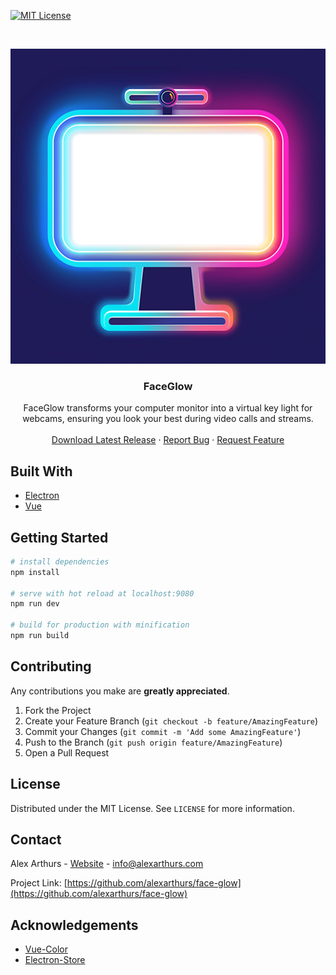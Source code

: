 <!-- PROJECT SHIELDS -->
<!--
*** I'm using markdown "reference style" links for readability.
*** Reference links are enclosed in brackets [ ] instead of parentheses ( ).
*** See the bottom of this document for the declaration of the reference variables
*** for contributors-url, forks-url, etc. This is an optional, concise syntax you may use.
*** https://www.markdownguide.org/basic-syntax/#reference-style-links
-->
<!-- [![Contributors][contributors-shield]][contributors-url]
[![Forks][forks-shield]][forks-url]
[![Stargazers][stars-shield]][stars-url] -->

[![MIT License][license-shield]][license-url]

<!-- PROJECT LOGO -->
<br />
<p align="center">
  <a href="https://github.com/alexarthurs/face-glow">
    <img src="static/icon.png" alt="Logo">
  </a>

  <h3 align="center">FaceGlow</h3>

  <p align="center">
    FaceGlow transforms your computer monitor into a virtual key light for webcams, ensuring you look your best during video calls and streams.
    <br />
    <br />
    <a href="https://github.com/alexarthurs/face-glow/releases">Download Latest Release</a>
    ·
    <a href="https://github.com/alexarthurs/face-glow/issues">Report Bug</a>
    ·
    <a href="https://github.com/alexarthurs/face-glow/issues">Request Feature</a>
  </p>
</p>

## Built With

- [Electron](https://www.electronjs.org/)
- [Vue](https://vuejs.org/)

<!-- GETTING STARTED -->

## Getting Started

```bash
# install dependencies
npm install

# serve with hot reload at localhost:9080
npm run dev

# build for production with minification
npm run build
```

<!-- CONTRIBUTING -->

## Contributing

Any contributions you make are **greatly appreciated**.

1. Fork the Project
2. Create your Feature Branch (`git checkout -b feature/AmazingFeature`)
3. Commit your Changes (`git commit -m 'Add some AmazingFeature'`)
4. Push to the Branch (`git push origin feature/AmazingFeature`)
5. Open a Pull Request

<!-- LICENSE -->

## License

Distributed under the MIT License. See `LICENSE` for more information.

<!-- CONTACT -->

## Contact

Alex Arthurs - [Website](https://alexarthurs.com) - info@alexarthurs.com

Project Link: [https://github.com/alexarthurs/face-glow](https://github.com/alexarthurs/face-glow)

<!-- ACKNOWLEDGEMENTS -->

## Acknowledgements

- [Vue-Color](https://github.com/xiaokaike/vue-color)
- [Electron-Store](https://github.com/sindresorhus/electron-store)

<!-- MARKDOWN LINKS & IMAGES -->
<!-- https://www.markdownguide.org/basic-syntax/#reference-style-links -->

[contributors-shield]: https://img.shields.io/github/contributors/alexarthurs/face-glow.svg?style=flat-square
[contributors-url]: https://github.com/alexarthurs/face-glow/graphs/contributors
[forks-shield]: https://img.shields.io/github/forks/alexarthurs/face-glow.svg?style=flat-square
[forks-url]: https://github.com/alexarthurs/face-glow/network/members
[stars-shield]: https://img.shields.io/github/stars/alexarthurs/face-glow.svg?style=flat-square
[stars-url]: https://github.com/alexarthurs/face-glow/stargazers
[issues-shield]: https://img.shields.io/github/issues/alexarthurs/face-glow.svg?style=flat-square
[issues-url]: https://github.com/alexarthurs/face-glow/issues
[license-shield]: https://img.shields.io/github/license/alexarthurs/face-glow.svg?style=flat-square
[license-url]: https://github.com/alexarthurs/face-glow/blob/master/LICENSE.txt
[linkedin-shield]: https://img.shields.io/badge/-LinkedIn-black.svg?style=flat-square&logo=linkedin&colorB=555
[linkedin-url]: https://www.linkedin.com/in/alex-arthurs-73998660/
